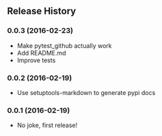 ## Release History

### 0.0.3 (2016-02-23)

* Make pytest_github actually work
* Add README.md
* Improve tests

### 0.0.2 (2016-02-19)

* Use setuptools-markdown to generate pypi docs

### 0.0.1 (2016-02-19)

* No joke, first release!
